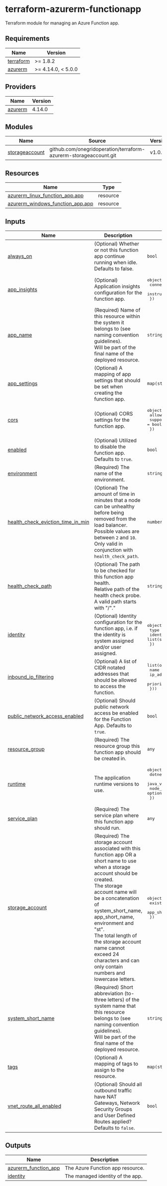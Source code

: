 # terraform-azurerm-functionapp

Terraform module for managing an Azure Function app.

<!-- BEGIN_TF_DOCS -->
## Requirements

| Name | Version |
|------|---------|
| <a name="requirement_terraform"></a> [terraform](#requirement\_terraform) | >= 1.8.2 |
| <a name="requirement_azurerm"></a> [azurerm](#requirement\_azurerm) | >= 4.14.0, < 5.0.0 |

## Providers

| Name | Version |
|------|---------|
| <a name="provider_azurerm"></a> [azurerm](#provider\_azurerm) | 4.14.0 |

## Modules

| Name | Source | Version |
|------|--------|---------|
| <a name="module_storageaccount"></a> [storageaccount](#module\_storageaccount) | github.com/onegridoperation/terraform-azurerm-storageaccount.git | v1.0.0 |

## Resources

| Name | Type |
|------|------|
| [azurerm_linux_function_app.app](https://registry.terraform.io/providers/hashicorp/azurerm/latest/docs/resources/linux_function_app) | resource |
| [azurerm_windows_function_app.app](https://registry.terraform.io/providers/hashicorp/azurerm/latest/docs/resources/windows_function_app) | resource |

## Inputs

| Name | Description | Type | Default | Required |
|------|-------------|------|---------|:--------:|
| <a name="input_always_on"></a> [always\_on](#input\_always\_on) | (Optional) Whether or not this function app continue running when idle. Defaults to false. | `bool` | `false` | no |
| <a name="input_app_insights"></a> [app\_insights](#input\_app\_insights) | (Optional) Application insights configuration for the function app. | <pre>object({<br/>    connection_string   = string<br/>    instrumentation_key = string<br/>  })</pre> | `null` | no |
| <a name="input_app_name"></a> [app\_name](#input\_app\_name) | (Required) Name of this resource within the system it belongs to (see naming convention guidelines).<br/>  Will be part of the final name of the deployed resource. | `string` | n/a | yes |
| <a name="input_app_settings"></a> [app\_settings](#input\_app\_settings) | (Optional) A mapping of app settings that should be set when creating the function app. | `map(string)` | `{}` | no |
| <a name="input_cors"></a> [cors](#input\_cors) | (Optional) CORS settings for the function app. | <pre>object({<br/>    allowed_origins     = string<br/>    support_credentials = bool<br/>  })</pre> | `null` | no |
| <a name="input_enabled"></a> [enabled](#input\_enabled) | (Optional) Utilized to disable the function app. Defaults to `true`. | `bool` | `true` | no |
| <a name="input_environment"></a> [environment](#input\_environment) | (Required) The name of the environment. | `string` | n/a | yes |
| <a name="input_health_check_eviction_time_in_min"></a> [health\_check\_eviction\_time\_in\_min](#input\_health\_check\_eviction\_time\_in\_min) | (Optional) The amount of time in minutes that a node can be unhealthy before being removed from the load balancer.<br/>Possible values are between `2` and `10`. Only valid in conjunction with `health_check_path`. | `number` | `10` | no |
| <a name="input_health_check_path"></a> [health\_check\_path](#input\_health\_check\_path) | (Optional) The path to be checked for this function app health.<br/>Relative path of the health check probe. A valid path starts with "/"." | `string` | `"/health"` | no |
| <a name="input_identity"></a> [identity](#input\_identity) | (Optional) Identity configuration for the function app, i.e. if the identity is system assigned and/or user assigned. | <pre>object({<br/>    type         = string<br/>    identity_ids = list(string)<br/>  })</pre> | `null` | no |
| <a name="input_inbound_ip_filtering"></a> [inbound\_ip\_filtering](#input\_inbound\_ip\_filtering) | (Optional) A list of CIDR notated addresses that should be allowed to access the function. | <pre>list(object({<br/>    name       = string<br/>    ip_address = string<br/>    priority   = number<br/>  }))</pre> | `[]` | no |
| <a name="input_public_network_access_enabled"></a> [public\_network\_access\_enabled](#input\_public\_network\_access\_enabled) | (Optional) Should public network access be enabled for the Function App. Defaults to `true`. | `bool` | `true` | no |
| <a name="input_resource_group"></a> [resource\_group](#input\_resource\_group) | (Required) The resource group this function app should be created in. | `any` | n/a | yes |
| <a name="input_runtime"></a> [runtime](#input\_runtime) | The application runtime versions to use. | <pre>object({<br/>    dotnet_version = optional(string)<br/>    java_version   = optional(string)<br/>    node_version   = optional(string)<br/>  })</pre> | n/a | yes |
| <a name="input_service_plan"></a> [service\_plan](#input\_service\_plan) | (Required) The service plan where this function app should run. | `any` | n/a | yes |
| <a name="input_storage_account"></a> [storage\_account](#input\_storage\_account) | (Required) The storage account associated with this function app OR a short name to use when a storage account should be created.<br/>  The storage account name will be a concatenation of system\_short\_name, app\_short\_name, environment and "st".<br/>  The total length of the storage account name cannot exceed 24 characters and can only contain numbers and  lowercase letters. | <pre>object({<br/>    existing_account = optional(any)<br/>    app_short_name   = optional(string)<br/>  })</pre> | <pre>{<br/>  "app_short_name": null,<br/>  "existing_account": null<br/>}</pre> | no |
| <a name="input_system_short_name"></a> [system\_short\_name](#input\_system\_short\_name) | (Required) Short abbreviation (to-three letters) of the system name that this resource belongs to (see naming convention guidelines).<br/>  Will be part of the final name of the deployed resource. | `string` | n/a | yes |
| <a name="input_tags"></a> [tags](#input\_tags) | (Optional) A mapping of tags to assign to the resource. | `map(string)` | `{}` | no |
| <a name="input_vnet_route_all_enabled"></a> [vnet\_route\_all\_enabled](#input\_vnet\_route\_all\_enabled) | (Optional) Should all outbound traffic have NAT Gateways, Network Security Groups and User Defined Routes applied? Defaults to `false`. | `bool` | `false` | no |

## Outputs

| Name | Description |
|------|-------------|
| <a name="output_azurerm_function_app"></a> [azurerm\_function\_app](#output\_azurerm\_function\_app) | The Azure Function app resource. |
| <a name="output_identity"></a> [identity](#output\_identity) | The managed identity of the app. |
<!-- END_TF_DOCS -->